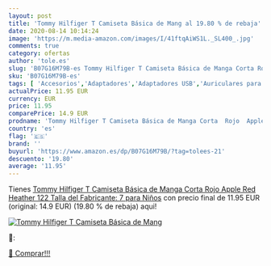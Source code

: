 ```yaml
---
layout: post
title: 'Tommy Hilfiger T Camiseta Básica de Mang al 19.80 % de rebaja'
date: 2020-08-14 10:14:24
image: 'https://m.media-amazon.com/images/I/41ftqAiWS1L._SL400_.jpg'
comments: true
category: ofertas
author: 'tole.es'
slug: 'B07G16M79B-es Tommy Hilfiger T Camiseta Básica de Manga Corta Rojo Apple...'
sku: 'B07G16M79B-es'
tags: [ 'Accesorios','Adaptadores','Adaptadores USB','Auriculares para equipo de audio','Auriculares y accesorios','Electrónica','Informática','apple', ]
actualPrice: 11.95 EUR
currency: EUR
price: 11.95
comparePrice: 14.9 EUR
prodname: 'Tommy Hilfiger T Camiseta Básica de Manga Corta  Rojo  Apple Red Heather   122  Talla del Fabricante: 7  para Niños'
country: 'es'
flag: '🇪🇸'
brand: ''
buyurl: 'https://www.amazon.es/dp/B07G16M79B/?tag=tolees-21'
descuento: '19.80'
average: '11.95'
---
```


Tienes [Tommy Hilfiger T Camiseta Básica de Manga Corta  Rojo  Apple Red Heather   122  Talla del Fabricante: 7  para Niños](https://www.amazon.es/dp/B07G16M79B/?tag=tolees-21) con precio final de  11.95 EUR (original: 14.9 EUR) (19.80 %  de rebaja) aqui!

[![Tommy Hilfiger T Camiseta Básica de Mang](https://m.media-amazon.com/images/I/41ftqAiWS1L._SL400_.jpg)](https://www.amazon.es/dp/B07G16M79B/?tag=tolees-21)

🔎:


[🛒 Comprar!!!](https://www.amazon.es/dp/B07G16M79B/?tag=tolees-21)
